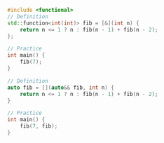 [](https://artificial-mind.net/blog/2020/09/12/recursive-lambdas#:~:text=Recursive%20Lambdas%20in%20C%2B%2B%20auto%20fib%20%3D%20%5B%5D,%3D%20fib%287%29%3B%20If%20only%20it%20were%20that%20simple)

```c++
#include <functional>
// Definition
std::function<int(int)> fib = [&](int n) {
    return n <= 1 ? n : fib(n - 1) + fib(n - 2);
};

// Practice
int main() {
    fib(7);
}
```

```c++
// Definition
auto fib = [](auto&& fib, int n) {
    return n <= 1 ? n : fib(n - 1) + fib(n - 2);
}

// Practice
int main() {
    fib(7, fib);
}
```
